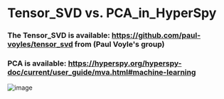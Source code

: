 # Tensor_SVD vs. PCA_in_HyperSpy
### The Tensor_SVD is available: https://github.com/paul-voyles/tensor_svd from (Paul Voyle's group)
### PCA is available: https://hyperspy.org/hyperspy-doc/current/user_guide/mva.html#machine-learning
![image](https://user-images.githubusercontent.com/35793078/213633713-7efe3171-e8c3-45be-9a46-edbe95bebc8b.png)
